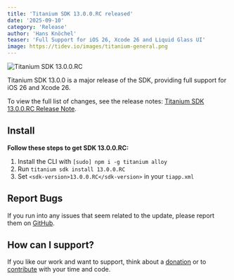 ```yaml
---
title: 'Titanium SDK 13.0.0.RC released'
date: '2025-09-10'
category: 'Release'
author: 'Hans Knöchel'
teaser: 'Full Support for iOS 26, Xcode 26 and Liquid Glass UI'
image: https://tidev.io/images/titanium-general.png
---
```


![Titanium SDK 13.0.0.RC](/images/titanium-general.png)

Titanium SDK 13.0.0 is a major release of the SDK, providing full support for iOS 26 and Xcode 26.

To view the full list of changes, see the release notes: [Titanium SDK 13.0.0.RC Release Note](https://titaniumsdk.com/guide/Titanium_SDK/Titanium_SDK_Release_Notes/Titanium_SDK_Release_Notes_13.x/Titanium_SDK_13.0.0.RC_Release_Note.html).

## Install

**Follow these steps to get SDK 13.0.0.RC:**

1. Install the CLI with `[sudo] npm i -g titanium alloy`
2. Run `titanium sdk install 13.0.0.RC`
3. Set `<sdk-version>13.0.0.RC</sdk-version>` in your `tiapp.xml`

## Report Bugs

If you run into any issues that seem related to the update, please report them on [GitHub](https://github.com/tidev/titanium-sdk/issues).

## How can I support?

If you like our work and want to support, think about a [donation](/donate) or to [contribute](/contribute) with your time and code.
